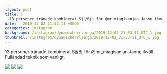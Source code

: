 ```yaml
---
layout: post
title: |
  13 personer tränade kombinerat Sjj/Bjj för @mr_miagisanjan Janne ikväll
date:   2019-12-02 21:53:11 +0000
categories: instagram
background: /instagram/dynamixherrljunga/2019-12-02_21-53-11_UTC_1.jpg
thumbnail: /instagram/dynamixherrljunga/2019-12-02_21-53-11_UTC_1.jpg
---
```

13 personer tränade kombinerat Sjj/Bjj för @mr_miagisanjan Janne ikväll. Fulländad teknik som vanligt. 



<img src='/www-dynamix-herrljunga/instagram/dynamixherrljunga/2019-12-02_21-53-11_UTC_1.jpg' class='img-fluid' />


<img src='/www-dynamix-herrljunga/instagram/dynamixherrljunga/2019-12-02_21-53-11_UTC_2.jpg' class='img-fluid' />


<img src='/www-dynamix-herrljunga/instagram/dynamixherrljunga/2019-12-02_21-53-11_UTC_3.jpg' class='img-fluid' />
